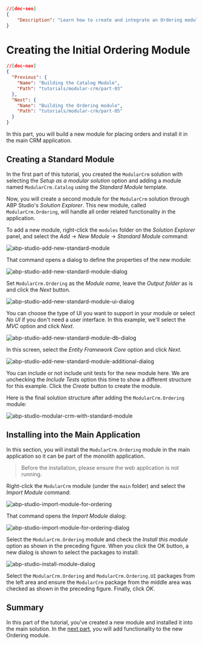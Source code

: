 ```json
//[doc-seo]
{
    "Description": "Learn how to create and integrate an Ordering module in your CRM application using ABP Framework’s Standard Module template."
}
```

# Creating the Initial Ordering Module

````json
//[doc-nav]
{
  "Previous": {
    "Name": "Building the Catalog Module",
    "Path": "tutorials/modular-crm/part-03"
  },
  "Next": {
    "Name": "Building the Ordering module",
    "Path": "tutorials/modular-crm/part-05"
  }
}
````

In this part, you will build a new module for placing orders and install it in the main CRM application.

## Creating a Standard Module

In the first part of this tutorial, you created the `ModularCrm` solution with selecting the _Setup as a modular solution_ option and adding a module named `ModularCrm.Catalog` using the *Standard Module* template.

Now, you will create a second module for the `ModularCrm` solution through ABP Studio's *Solution Explorer*. This new module, called `ModularCrm.Ordering`, will handle all order related functionality in the application.

To add a new module, right-click the `modules` folder on the *Solution Explorer* panel, and select the *Add* -> *New Module* -> *Standard Module* command:

![abp-studio-add-new-standard-module](images/abp-studio-add-new-standard-module.png)

That command opens a dialog to define the properties of the new module:

![abp-studio-add-new-standard-module-dialog](images/abp-studio-add-new-standard-module-dialog.png)

Set `ModularCrm.Ordering` as the *Module name*, leave the *Output folder* as is and click the *Next* button.

![abp-studio-add-new-standard-module-ui-dialog](images/abp-studio-add-new-standard-module-ui-dialog.png)

You can choose the type of UI you want to support in your module or select *No UI* if you don't need a user interface. In this example, we'll select the *MVC* option and click *Next*.

![abp-studio-add-new-standard-module-db-dialog](images/abp-studio-add-new-standard-module-db-dialog.png)

In this screen, select the *Entity Framework Core* option and click *Next*.

![abp-studio-add-new-standard-module-additional-dialog](images/abp-studio-add-new-standard-module-additional-dialog.png)

You can include or not include unit tests for the new module here. We are unchecking the *Include Tests* option this time to show a different structure for this example. Click the *Create* button to create the module.

Here is the final solution structure after adding the `ModularCrm.Ordering` module:

![abp-studio-modular-crm-with-standard-module](images/abp-studio-modular-crm-with-standard-module.png)

## Installing into the Main Application

In this section, you will install the `ModularCrm.Ordering` module in the main application so it can be part of the monolith application.

> Before the installation, please ensure the web application is not running.

Right-click the `ModularCrm` module (under the `main` folder) and select the *Import Module* command:

![abp-studio-import-module-for-ordering](images/abp-studio-import-module-for-ordering.png)

That command opens the *Import Module* dialog:

![abp-studio-import-module-for-ordering-dialog](images/abp-studio-import-module-for-ordering-dialog.png)

Select the `ModularCrm.Ordering` module and check the *Install this module* option as shown in the preceding figure. When you click the OK button, a new dialog is shown to select the packages to install:

![abp-studio-install-module-dialog](images/abp-studio-install-module-dialog-v2.png)

Select the `ModularCrm.Ordering` and `ModularCrm.Ordering.UI` packages from the left area and ensure the  `ModularCrm` package from the middle area was checked as shown in the preceding figure. Finally, click _OK_.

## Summary

In this part of the tutorial, you've created a new module and installed it into the main solution. In the [next part](part-05), you will add functionality to the new Ordering module.
